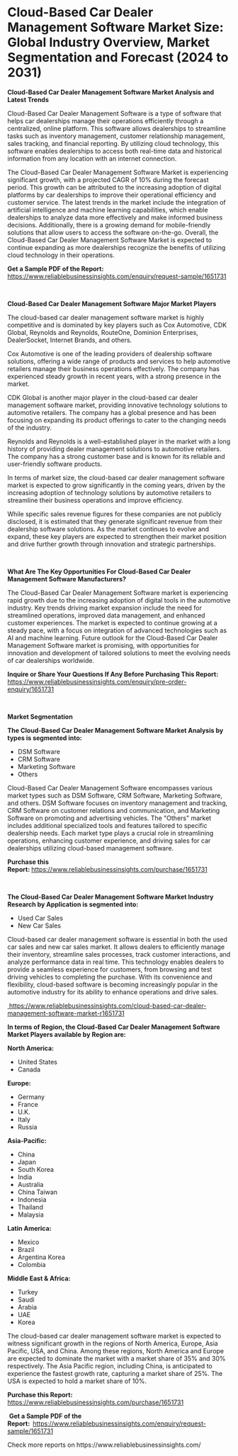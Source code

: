 <p><h1>Cloud-Based Car Dealer Management Software Market Size: Global Industry Overview, Market Segmentation and Forecast (2024 to 2031)</h1></p><p><strong>Cloud-Based Car Dealer Management Software Market Analysis and Latest Trends</strong></p>
<p><p>Cloud-Based Car Dealer Management Software is a type of software that helps car dealerships manage their operations efficiently through a centralized, online platform. This software allows dealerships to streamline tasks such as inventory management, customer relationship management, sales tracking, and financial reporting. By utilizing cloud technology, this software enables dealerships to access both real-time data and historical information from any location with an internet connection.</p><p>The Cloud-Based Car Dealer Management Software Market is experiencing significant growth, with a projected CAGR of 10% during the forecast period. This growth can be attributed to the increasing adoption of digital platforms by car dealerships to improve their operational efficiency and customer service. The latest trends in the market include the integration of artificial intelligence and machine learning capabilities, which enable dealerships to analyze data more effectively and make informed business decisions. Additionally, there is a growing demand for mobile-friendly solutions that allow users to access the software on-the-go. Overall, the Cloud-Based Car Dealer Management Software Market is expected to continue expanding as more dealerships recognize the benefits of utilizing cloud technology in their operations.</p></p>
<p><strong>Get a Sample PDF of the Report:&nbsp;</strong> <a href="https://www.reliablebusinessinsights.com/enquiry/request-sample/1651731">https://www.reliablebusinessinsights.com/enquiry/request-sample/1651731</a></p>
<p>&nbsp;</p>
<p><strong>Cloud-Based Car Dealer Management Software Major Market Players</strong></p>
<p><p>The cloud-based car dealer management software market is highly competitive and is dominated by key players such as Cox Automotive, CDK Global, Reynolds and Reynolds, RouteOne, Dominion Enterprises, DealerSocket, Internet Brands, and others.</p><p>Cox Automotive is one of the leading providers of dealership software solutions, offering a wide range of products and services to help automotive retailers manage their business operations effectively. The company has experienced steady growth in recent years, with a strong presence in the market.</p><p>CDK Global is another major player in the cloud-based car dealer management software market, providing innovative technology solutions to automotive retailers. The company has a global presence and has been focusing on expanding its product offerings to cater to the changing needs of the industry.</p><p>Reynolds and Reynolds is a well-established player in the market with a long history of providing dealer management solutions to automotive retailers. The company has a strong customer base and is known for its reliable and user-friendly software products.</p><p>In terms of market size, the cloud-based car dealer management software market is expected to grow significantly in the coming years, driven by the increasing adoption of technology solutions by automotive retailers to streamline their business operations and improve efficiency.</p><p>While specific sales revenue figures for these companies are not publicly disclosed, it is estimated that they generate significant revenue from their dealership software solutions. As the market continues to evolve and expand, these key players are expected to strengthen their market position and drive further growth through innovation and strategic partnerships.</p></p>
<p>&nbsp;</p>
<p><strong>What Are The Key Opportunities For Cloud-Based Car Dealer Management Software Manufacturers?</strong></p>
<p><p>The Cloud-Based Car Dealer Management Software market is experiencing rapid growth due to the increasing adoption of digital tools in the automotive industry. Key trends driving market expansion include the need for streamlined operations, improved data management, and enhanced customer experiences. The market is expected to continue growing at a steady pace, with a focus on integration of advanced technologies such as AI and machine learning. Future outlook for the Cloud-Based Car Dealer Management Software market is promising, with opportunities for innovation and development of tailored solutions to meet the evolving needs of car dealerships worldwide.</p></p>
<p><strong>Inquire or Share Your Questions If Any Before Purchasing This Report:</strong> <a href="https://www.reliablebusinessinsights.com/enquiry/pre-order-enquiry/1651731">https://www.reliablebusinessinsights.com/enquiry/pre-order-enquiry/1651731</a></p>
<p>&nbsp;</p>
<p><strong>Market Segmentation</strong></p>
<p><strong>The Cloud-Based Car Dealer Management Software Market Analysis by types is segmented into:</strong></p>
<p><ul><li>DSM Software</li><li>CRM Software</li><li>Marketing Software</li><li>Others</li></ul></p>
<p><p>Cloud-Based Car Dealer Management Software encompasses various market types such as DSM Software, CRM Software, Marketing Software, and others. DSM Software focuses on inventory management and tracking, CRM Software on customer relations and communication, and Marketing Software on promoting and advertising vehicles. The "Others" market includes additional specialized tools and features tailored to specific dealership needs. Each market type plays a crucial role in streamlining operations, enhancing customer experience, and driving sales for car dealerships utilizing cloud-based management software.</p></p>
<p><strong>Purchase this Report:&nbsp;</strong><a href="https://www.reliablebusinessinsights.com/purchase/1651731">https://www.reliablebusinessinsights.com/purchase/1651731</a></p>
<p>&nbsp;</p>
<p><strong>The Cloud-Based Car Dealer Management Software Market Industry Research by Application is segmented into:</strong></p>
<p><ul><li>Used Car Sales</li><li>New Car Sales</li></ul></p>
<p><p>Cloud-based car dealer management software is essential in both the used car sales and new car sales market. It allows dealers to efficiently manage their inventory, streamline sales processes, track customer interactions, and analyze performance data in real time. This technology enables dealers to provide a seamless experience for customers, from browsing and test driving vehicles to completing the purchase. With its convenience and flexibility, cloud-based software is becoming increasingly popular in the automotive industry for its ability to enhance operations and drive sales.</p></p>
<p><a href="https://www.reliablebusinessinsights.com/cloud-based-car-dealer-management-software-market-r1651731">&nbsp;https://www.reliablebusinessinsights.com/cloud-based-car-dealer-management-software-market-r1651731</a></p>
<p><strong>In terms of Region, the Cloud-Based Car Dealer Management Software Market Players available by Region are:</strong></p>
<p>
    <p> <strong> North America: </strong>
        <ul>
            <li>United States</li>
            <li>Canada</li>
        </ul>
        </p> 
    <p> <strong> Europe: </strong>
        <ul>
            <li>Germany</li>
            <li>France</li>
            <li>U.K.</li>
            <li>Italy</li>
            <li>Russia</li>
        </ul>
        </p> 
    <p> <strong> Asia-Pacific: </strong>
        <ul>
            <li>China</li>
            <li>Japan</li>
            <li>South Korea</li>
            <li>India</li>
            <li>Australia</li>
            <li>China Taiwan</li>
            <li>Indonesia</li>
            <li>Thailand</li>
            <li>Malaysia</li>
        </ul>
        </p> 
    <p> <strong> Latin America: </strong>
        <ul>
            <li>Mexico</li>
            <li>Brazil</li>
            <li>Argentina Korea</li>
            <li>Colombia</li>
        </ul>
        </p> 
    <p> <strong> Middle East & Africa: </strong>
        <ul>
            <li>Turkey</li>
            <li>Saudi</li>
            <li>Arabia</li>
            <li>UAE</li>
            <li>Korea</li>
        </ul>
    </p>
    </p>
<p><p>The cloud-based car dealer management software market is expected to witness significant growth in the regions of North America, Europe, Asia Pacific, USA, and China. Among these regions, North America and Europe are expected to dominate the market with a market share of 35% and 30% respectively. The Asia Pacific region, including China, is anticipated to experience the fastest growth rate, capturing a market share of 25%. The USA is expected to hold a market share of 10%.</p></p>
<p><strong>Purchase this Report: </strong><a href="https://www.reliablebusinessinsights.com/purchase/1651731">https://www.reliablebusinessinsights.com/purchase/1651731</a></p>
<p>&nbsp;<strong>Get a Sample PDF of the Report:&nbsp;&nbsp;</strong><a href="https://www.reliablebusinessinsights.com/enquiry/request-sample/1651731">https://www.reliablebusinessinsights.com/enquiry/request-sample/1651731</a></p>
<p><strong></strong></p>
<p>Check more reports on https://www.reliablebusinessinsights.com/</p>